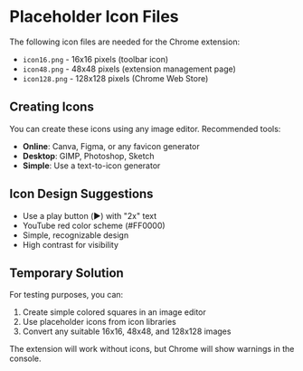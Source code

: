 # Placeholder Icon Files

The following icon files are needed for the Chrome extension:

- `icon16.png` - 16x16 pixels (toolbar icon)
- `icon48.png` - 48x48 pixels (extension management page)
- `icon128.png` - 128x128 pixels (Chrome Web Store)

## Creating Icons

You can create these icons using any image editor. Recommended tools:
- **Online**: Canva, Figma, or any favicon generator
- **Desktop**: GIMP, Photoshop, Sketch
- **Simple**: Use a text-to-icon generator

## Icon Design Suggestions

- Use a play button (▶️) with "2x" text
- YouTube red color scheme (#FF0000)
- Simple, recognizable design
- High contrast for visibility

## Temporary Solution

For testing purposes, you can:
1. Create simple colored squares in an image editor
2. Use placeholder icons from icon libraries
3. Convert any suitable 16x16, 48x48, and 128x128 images

The extension will work without icons, but Chrome will show warnings in the console.
